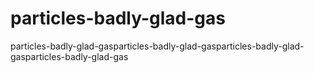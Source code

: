 # particles-badly-glad-gas
particles-badly-glad-gasparticles-badly-glad-gasparticles-badly-glad-gasparticles-badly-glad-gas
